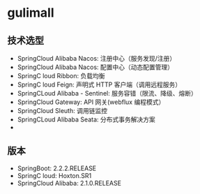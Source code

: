 # gulimall

## 技术选型
- SpringCloud Alibaba Nacos: 注册中心（服务发现/注册）
- SpringCloud Alibaba Nacos: 配置中心（动态配置管理）
- SpringC loud Ribbon: 负载均衡
- SpringC loud Feign: 声明式 HTTP 客户端（调用远程服务）
- SpringCLoud Alibaba - Sentinel: 服务容错（限流、降级、熔断）
- SpringCloud Gateway: API 网关(webflux 编程模式）
- SpringCloud Sleuth: 调用链监控
- SpringCLoud Alibaba Seata: 分布式事务解决方案
- 
## 版本
- SpringBoot: 2.2.2.RELEASE
- SpringC loud: Hoxton.SR1
- SpringCloud Alibaba: 2.1.0.RELEASE

